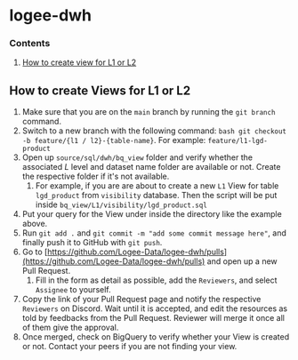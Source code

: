 # logee-dwh

### Contents

1. [How to create view for L1 or L2](#how-to-create-views-for-l1-or-l2)

## How to create Views for L1 or L2

1. Make sure that you are on the `main` branch by running the `git branch` command.
2. Switch to a new branch with the following command: `bash git checkout -b feature/{l1 / l2}-{table-name}`. For example: `feature/l1-lgd-product`
3. Open up `source/sql/dwh/bq_view` folder and verify whether the associated _L_ level and dataset name folder are available or not. Create the respective folder if it's not available. 
   1. For example, if you are are about to create a new `L1` View for table `lgd_product` from `visibility` database. Then the script will be put inside `bq_view/L1/visibility/lgd_product.sql`
4. Put your query for the View under inside the directory like the example above.
5. Run `git add .` and `git commit -m "add some commit message here"`, and finally push it to GitHub with `git push`.
6. Go to [https://github.com/Logee-Data/logee-dwh/pulls](https://github.com/Logee-Data/logee-dwh/pulls) and open up a new Pull Request. 
   1. Fill in the form as detail as possible, add the `Reviewers`, and select `Assignee` to yourself.
7. Copy the link of your Pull Request page and notify the respective `Reviewers` on Discord. Wait until it is accepted, and edit the resources as told by feedbacks from the Pull Request. Reviewer will merge it once all of them give the approval.
8. Once merged, check on BigQuery to verify whether your View is created or not. Contact your peers if you are not finding your view.

